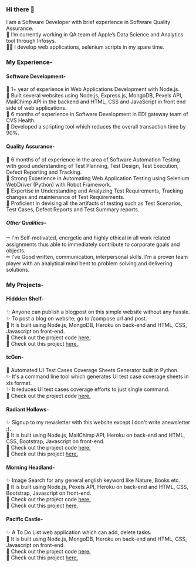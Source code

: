 ### Hi there 👋

<!--
**SurajJadhav7/SurajJadhav7** is a ✨ _special_ ✨ repository because its `README.md` (this file) appears on your GitHub profile.

Here are some ideas to get you started:

- 🔭 I’m currently working on ...
- 🌱 I’m currently learning ...
- 👯 I’m looking to collaborate on ...
- 🤔 I’m looking for help with ...
- 💬 Ask me about ...
- 📫 How to reach me: ...
- 😄 Pronouns: ...
- ⚡ Fun fact: ...
-->
I am a Software Developer with brief experience in Software Quality Assurance.  
🔭 I’m currently working in QA team of Apple’s Data Science and Analytics tool through Infosys.  
:technologist: I develop web applications, selenium scripts in my spare time.

### My Experience- 

#### Software Development-

:small_blue_diamond: 1+ year of experience in Web Applications Development with Node.js.  
:small_blue_diamond: Built several websites using Node.js, Express.js, MongoDB, Pexels API, MailChimp API in the backend and HTML, CSS and JavaScript in front end side of web applications.    
:small_blue_diamond: 6 months of experience in Software Development in EDI gateway team of CVS Health.  
:small_blue_diamond: Developed a scripting tool which reduces the overall transaction time by 90%.  

#### Quality Assurance-

:small_blue_diamond: 6 months of of experience in the area of Software Automation Testing with good understanding of Test Planning, Test Design, Test Execution, Defect Reporting and Tracking.  
:small_blue_diamond: Strong Experience in Automating Web Application Testing using Selenium WebDriver (Python) with Robot Framework.   
:small_blue_diamond: Expertise in Understanding and Analyzing Test Requirements, Tracking changes and maintenance of Test Requirements.   
:small_blue_diamond: Proficient in devising all the artifacts of testing such as Test Scenarios, Test Cases, Defect Reports and Test Summary reports.

##### Other Qualities-

➖ I'm Self-motivated, energetic and highly ethical in all work related assignments thus able to immediately contribute to corporate goals and objects.  
➖ I've Good written, communication, interpersonal skills. I'm a proven team player with an analytical mind bent to problem solving and delivering solutions.

### My Projects- 

#### Hiddden Shelf-
:sparkles: Anyone can publish a blogpost on this simple website without any hassle.   
:sparkles: To post a blog on website, go to /compose url and post.   
:art: It is built using Node.js, MongoDB, Heroku on back-end and HTML, CSS, Javascript on front-end.    
:wrench: Check out the project code [here.](https://github.com/SurajJadhav7/Hidden-Shelf)   
:tada: Check out this project [here.](https://hidden-shelf-40003.herokuapp.com/)      

#### tcGen-   
:art: Automated UI Test Cases Coverage Sheets Generator built in Python.    
:sparkles: It's a command line tool which generates UI test case coverage sheets in xls format.    
:sparkles: It reduces UI test cases coverage efforts to just single command.   
:wrench: Check out the project code [here.](https://github.com/simpleQE/tcGen)   

#### Radiant Hollows-
:sparkles: Signup to my newsletter with this website except I don't write anewsletter :).   
:art: It is built using Node.js, MailChimp API, Heroku on back-end and HTML, CSS, Bootstrap, Javascript on front-end.    
:wrench: Check out the project code [here.](https://github.com/SurajJadhav7/Radiant-Hollows)   
:tada: Check out this project [here.](https://radiant-hollows-41564.herokuapp.com/)      

#### Morning Headland-
:sparkles: Image Search for any general english keyword like Nature, Books etc.   
:art: It is built using Node.js, Pexels API, Heroku on back-end and HTML, CSS, Bootstrap, Javascript on front-end.    
:wrench: Check out the project code [here.](https://github.com/SurajJadhav7/Morning-Headland)   
:tada: Check out this project [here.](https://morning-headland-75220.herokuapp.com/)      

#### Pacific Castle-
:sparkles: A To Do List web application which can add, delete tasks.   
:art: It is built using Node.js, MongoDB, Heroku on back-end and HTML, CSS, Javascript on front-end.    
:wrench: Check out the project code [here.](https://github.com/SurajJadhav7/Pacific-Castle)   
:tada: Check out this project [here.](https://pacific-castle-09028.herokuapp.com/)      

